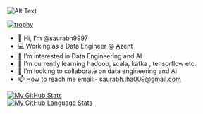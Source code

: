 ![Alt Text](https://media.giphy.com/media/JWuBH9rCO2uZuHBFpm/giphy.gif)


[![trophy](https://github-profile-trophy.vercel.app/?username=saurabh9997&theme=juicyfresh  )](https://github.com/ryo-ma/github-profile-trophy)

- 👋 Hi, I’m @saurabh9997
- 💻 Working as a Data Engineer @ Azent
- 👀 I’m interested in Data Engineering and AI 
- 🌱 I’m currently learning hadoop, scala, kafka , tensorflow etc.
- 💞️ I’m looking to collaborate on data engineering and Ai 
- 📫 How to reach me email:- saurabh.jha009@gmail.com

<!---
saurabh9997/saurabh9997 is a ✨ special ✨ repository because its `README.md` (this file) appears on your GitHub profile.
You can click the Preview link to take a look at your changes.
--->


[![My GitHub Stats](https://github-readme-stats.vercel.app/api/?username=saurabh9997&count_private=true&theme=tokyonight&showicons=true)]()  
[![My GitHub Language Stats](https://github-readme-stats.vercel.app/api/top-langs/?username=saurabh9997&langs_count=5&theme=tokyonight)]()
